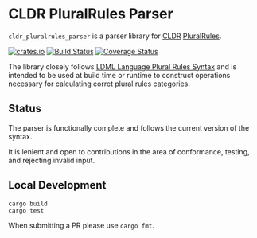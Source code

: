 # CLDR PluralRules Parser

`cldr_pluralrules_parser` is a parser library for [CLDR][] [PluralRules][].

[![crates.io](https://img.shields.io/crates/v/cldr_pluralrules_parser.svg)](https://crates.io/crates/cldr_pluralrules_parser)
[![Build Status](https://travis-ci.org/zbraniecki/pluralrules.svg?branch=master)](https://travis-ci.org/zbraniecki/pluralrules)
[![Coverage Status](https://coveralls.io/repos/github/zbraniecki/pluralrules/badge.svg?branch=master)](https://coveralls.io/github/zbraniecki/pluralrules?branch=master)

The library closely follows [LDML Language Plural Rules Syntax][] and is intended to be
used at build time or runtime to construct operations necessary for calculating
corret plural rules categories.

Status
------

The parser is functionally complete and follows the current version of the syntax.

It is lenient and open to contributions in the area of conformance, testing, and
rejecting invalid input.

Local Development
-----------------

    cargo build
    cargo test

When submitting a PR please use  `cargo fmt`.

[CLDR]: https://cldr.unicode.org/
[PluralRules]: https://cldr.unicode.org/index/cldr-spec/plural-rules
[LDML Language Plural Rules Syntax]: https://unicode.org/reports/tr35/tr35-numbers.html#Language_Plural_Rules
